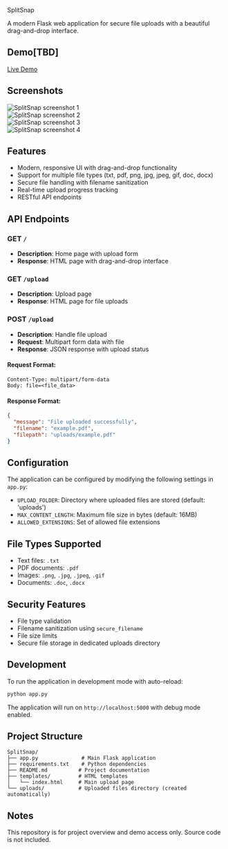 SplitSnap

A modern Flask web application for secure file uploads with a beautiful drag-and-drop interface.

## Demo[TBD]

[Live Demo]()

## Screenshots

![SplitSnap screenshot 1](https://github.com/rain766/portfolio-assets/blob/main/SplitSnap2025/SplitSnap2025_1.png?raw=true)  
![SplitSnap screenshot 2](https://github.com/rain766/portfolio-assets/blob/main/SplitSnap2025/SplitSnap2025_2.png?raw=true)  
![SplitSnap screenshot 3](https://github.com/rain766/portfolio-assets/blob/main/SplitSnap2025/SplitSnap2025_3.png?raw=true)  
![SplitSnap screenshot 4](https://github.com/rain766/portfolio-assets/blob/main/SplitSnap2025/SplitSnap2025_4.png?raw=true)

## Features

- Modern, responsive UI with drag-and-drop functionality
- Support for multiple file types (txt, pdf, png, jpg, jpeg, gif, doc, docx)
- Secure file handling with filename sanitization
- Real-time upload progress tracking
- RESTful API endpoints

## API Endpoints

### GET `/`

- **Description**: Home page with upload form
- **Response**: HTML page with drag-and-drop interface

### GET `/upload`

- **Description**: Upload page
- **Response**: HTML page for file uploads

### POST `/upload`

- **Description**: Handle file upload
- **Request**: Multipart form data with file
- **Response**: JSON response with upload status

#### Request Format:

```
Content-Type: multipart/form-data
Body: file=<file_data>
```

#### Response Format:

```json
{
  "message": "File uploaded successfully",
  "filename": "example.pdf",
  "filepath": "uploads/example.pdf"
}
```

## Configuration

The application can be configured by modifying the following settings in `app.py`:

- `UPLOAD_FOLDER`: Directory where uploaded files are stored (default: 'uploads')
- `MAX_CONTENT_LENGTH`: Maximum file size in bytes (default: 16MB)
- `ALLOWED_EXTENSIONS`: Set of allowed file extensions

## File Types Supported

- Text files: `.txt`
- PDF documents: `.pdf`
- Images: `.png`, `.jpg`, `.jpeg`, `.gif`
- Documents: `.doc`, `.docx`

## Security Features

- File type validation
- Filename sanitization using `secure_filename`
- File size limits
- Secure file storage in dedicated uploads directory

## Development

To run the application in development mode with auto-reload:

```bash
python app.py
```

The application will run on `http://localhost:5000` with debug mode enabled.

## Project Structure

```
SplitSnap/
├── app.py              # Main Flask application
├── requirements.txt    # Python dependencies
├── README.md          # Project documentation
├── templates/         # HTML templates
│   └── index.html     # Main upload page
└── uploads/           # Uploaded files directory (created automatically)
```

## Notes

This repository is for project overview and demo access only. Source code is not included.
